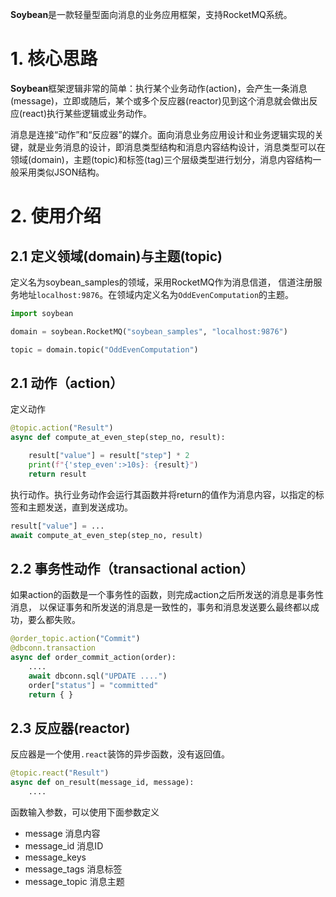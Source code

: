 **Soybean**是一款轻量型面向消息的业务应用框架，支持RocketMQ系统。

# 1. 核心思路

**Soybean**框架逻辑非常的简单：执行某个业务动作(action)，会产生一条消息(message)，立即或随后，某个或多个反应器(reactor)见到这个消息就会做出反应(react)执行某些逻辑或业务动作。

消息是连接“动作”和“反应器”的媒介。面向消息业务应用设计和业务逻辑实现的关键，就是业务消息的设计，即消息类型结构和消息内容结构设计，消息类型可以在领域(domain)，主题(topic)和标签(tag)三个层级类型进行划分，消息内容结构一般采用类似JSON结构。


# 2. 使用介绍

## 2.1 定义领域(domain)与主题(topic)

定义名为soybean_samples的领域，采用RocketMQ作为消息信道，
信道注册服务地址`localhost:9876`。在领域内定义名为`OddEvenComputation`的主题。
```py
import soybean

domain = soybean.RocketMQ("soybean_samples", "localhost:9876")

topic = domain.topic("OddEvenComputation")
```

## 2.1 动作（action）

定义动作
```py
@topic.action("Result")
async def compute_at_even_step(step_no, result):

    result["value"] = result["step"] * 2
    print(f"{'step_even':>10s}: {result}")
    return result
```

执行动作。执行业务动作会运行其函数并将return的值作为消息内容，以指定的标签和主题发送，直到发送成功。
```py
result["value"] = ...
await compute_at_even_step(step_no, result)
```

## 2.2 事务性动作（transactional action）

如果action的函数是一个事务性的函数，则完成action之后所发送的消息是事务性消息，
以保证事务和所发送的消息是一致性的，事务和消息发送要么最终都以成功，要么都失败。

```py
@order_topic.action("Commit")
@dbconn.transaction
async def order_commit_action(order):
    ....
    await dbconn.sql("UPDATE ....")
    order["status"] = "committed"
    return { }
```

## 2.3 反应器(reactor)

反应器是一个使用`.react`装饰的异步函数，没有返回值。

```py
@topic.react("Result")
async def on_result(message_id, message):
    ....

```

函数输入参数，可以使用下面参数定义
* message 消息内容
* message_id 消息ID
* message_keys 
* message_tags 消息标签
* message_topic 消息主题


